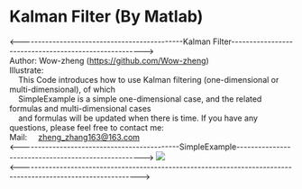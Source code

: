 # Kalman Filter (By Matlab)
<---------------------------------------------Kalman Filter------------------------------------------------------>  
Author: Wow-zheng                                                                   (https://github.com/Wow-zheng)  
Illustrate:  
&nbsp;&nbsp;&nbsp;&nbsp;This Code introduces how to use Kalman filtering (one-dimensional or multi-dimensional), of which  
&nbsp;&nbsp;&nbsp;&nbsp;SimpleExample is a simple one-dimensional case, and the related formulas and multi-dimensional cases  
&nbsp;&nbsp;&nbsp;&nbsp;and formulas will be updated when there is time. If you have any questions, please feel free to contact me:  
Mail:
&nbsp;&nbsp;&nbsp;&nbsp;zheng_zhang163@163.com  
<--------------------------------------------SimpleExample---------------------------------------------------->
![](https://github.com/Wow-zheng/Kalman-Filter/blob/master/Picture/SimpleExample.png)  
<--------------------------------------------------------------------------------------------------------------->  
